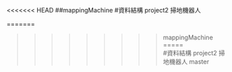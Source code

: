 <<<<<<< HEAD
##mappingMachine
#資料結構 project2 掃地機器人

=======
>>>>>>>>>mappingMachine
         =====<br>
>>>>>>>>>#資料結構 project2 掃地機器人
>>>>>>> master

